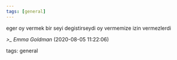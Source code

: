 ```yaml
---
tags: [general]
---
```


eger oy vermek bir seyi degistirseydi oy vermemize izin vermezlerdi

*>_ Emma Goldman* (2020-08-05 11:22:06)

tags: general

